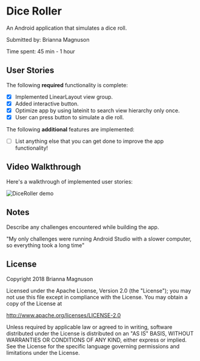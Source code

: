 # Dice Roller

An Android application that simulates a dice roll.

Submitted by: Brianna Magnuson

Time spent: 45 min - 1 hour

## User Stories

The following **required** functionality is complete:

* [x] Implemented LinearLayout view group.
* [x] Added interactive button.
* [x] Optimize app by using lateinit to search view hierarchy only once.
* [x] User can press button to simulate a die roll.

The following **additional** features are implemented:

* [ ] List anything else that you can get done to improve the app functionality!

## Video Walkthrough 

Here's a walkthrough of implemented user stories:

<img src='name_of_file.gif' title='DiceRoller animated demo' alt='DiceRoller demo' />

## Notes

Describe any challenges encountered while building the app.

"My only challenges were running Android Studio with a slower computer, so everything took a long time"

## License

Copyright 2018 Brianna Magnuson

Licensed under the Apache License, Version 2.0 (the "License");
you may not use this file except in compliance with the License.
You may obtain a copy of the License at

http://www.apache.org/licenses/LICENSE-2.0

Unless required by applicable law or agreed to in writing, software
distributed under the License is distributed on an "AS IS" BASIS,
WITHOUT WARRANTIES OR CONDITIONS OF ANY KIND, either express or implied.
See the License for the specific language governing permissions and
limitations under the License.
